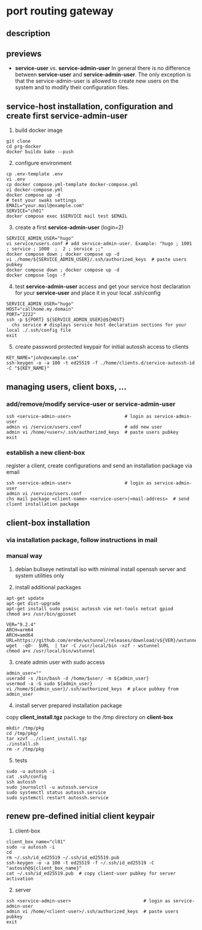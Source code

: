 # port routing gateway

## description


## previews

* **service-user** vs. **service-admin-user**
In general there is no difference between **service-user** and **service-admin-user**.
The only exception is that the service-admin-user is allowed to create new users on the system and to modify their configuration files.

## **service-host** installation, configuration and create first **service-admin-user**

1. build docker image

```
git clone 
cd prg-docker
docker buildx bake --push
```

2. configure environment

```
cp .env-template .env
vi .env
cp docker compose.yml-template docker-compose.yml
vi docker-compose.yml
docker compose up -d
# test your swaks settings
EMAIL="your.mail@example.com"
SERVICE="ch01"
docker compose exec $SERVICE mail test $EMAIL
```

3. create a first **service-admin-user** (login=2)

```
SERVICE_ADMIN_USER="hugo"
vi service/users.conf # add service-admin-user. Example: "hugo ; 1001  ; service ; 1000  ;  2 ; service ;;"
docker compose down ; docker compose up -d
vi ./home/${SERVICE_ADMIN_USER}/.ssh/authorized_keys  # paste users pubkey
docker compose down ; docker compose up -d
docker compose logs -f
```

4. test **service-admin-user** access and get your service host declaration for your **service-user** and place it in your local .ssh/config

```
SERVICE_ADMIN_USER="hugo"
HOST="callhome.my.domain"
PORT="2222"
ssh -p ${PORT} ${SERVICE_ADMIN_USER}@${HOST}
  chs service # displays service host declaration sections for your local ./.ssh/config file
exit
```

5. create password protected keypair for initial autossh access to clients

```
KEY_NAME="john@example.com"
ssh-keygen -o -a 100 -t ed25519 -f ./home/clients.d/service-autossh-id -C "${KEY_NAME}"
```

## managing users, client boxs, ...

### add/remove/modify **service-user** or **service-admin-user**

```
ssh <service-admin-user>                    # login as service-admin-user
admin vi /service/users.conf                # add new user 
admin vi /home/<user>/.ssh/authorized_keys  # paste users pubkey
exit
```

### establish a new **client-box**

register a client, create configurations and send an installation package via email

```
ssh <service-admin-user>                    # login as service-admin-user
admin vi /service/users.conf
chs mail package <client-name> <service-user>|<mail-address>  # send client installation package 
```

## client-box installation

### via installation package, follow instructions in mail

### manual way

1. debian bullseye netinstall iso with minimal install openssh server and system utilities only

2. install additional packages

```
apt-get update
apt-get dist-upgrade
apt-get install sudo psmisc autossh vim net-tools netcat gpiod
chmod a+s /usr/bin/gpioset

VER="9.2.4"
ARCH=arm64
ARCH=amd64
URL=https://github.com/erebe/wstunnel/releases/download/v${VER}/wstunnel_${VER}_linux_${ARCH}.tar.gz
wget  -qO-  $URL  | tar -C /usr/local/bin -xzf - wstunnel
chmod a+x /usr/local/bin/wstunnel
```

3. create admin user with sudo access

```
admin_user=""
useradd -s /bin/bash -d /home/$user/ -m ${admin_user}
usermod -a -G sudo ${admin_user}
vi /home/${admin_user}/.ssh/authorized_keys  # place pubkey from admin_user
```

4. install server prepared installation package

copy **client_install.tgz** package to the /tmp directory on **client-box**

```
mkdir /tmp/pkg
cd /tmp/pkg/
tar xzvf ../client_install.tgz
./install.sh
rm -r /tmp/pkg
```

5. tests

```
sudo -u autossh -i
cat .ssh/config
ssh autossh
sudo journalctl -u autossh.service
sudo systemctl status autossh.service
sudo systemctl restart autossh.service
```

## renew pre-defined initial client keypair

1. client-box

```
client_box_name="cl01"
sudo -u autossh -i
cd
rm ~/.ssh/id_ed25519 ~/.ssh/id_ed25519.pub
ssh-keygen -o -a 100 -t ed25519 -f ~/.ssh/id_ed25519 -C "autossh@${client_box_name}"
cat ~/.ssh/id_ed25519.pub  # copy client-user pubkey for server activation
```

2. server

```
ssh <service-admin-user>                           # login as service-admin-user
admin vi /home/<client-user>/.ssh/authorized_keys  # paste users pubkey
exit
```

